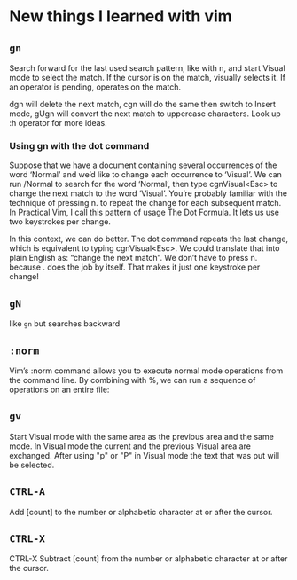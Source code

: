 # New things I learned with vim

## `gn`

Search forward for the last used search pattern, like with n, and start Visual mode to select the match. If the cursor is on the match, visually selects it. If an operator is pending, operates on the match.

dgn will delete the next match, cgn will do the same then switch to Insert mode, gUgn will convert the next match to uppercase characters. Look up :h operator for more ideas.

### Using gn with the dot command

Suppose that we have a document containing several occurrences of the word ‘Normal’ and we’d like to change each occurrence to ‘Visual’. We can run /Normal to search for the word ‘Normal’, then type cgnVisual\<Esc> to change the next match to the word ‘Visual’. You’re probably familiar with the technique of pressing n. to repeat the change for each subsequent match. In Practical Vim, I call this pattern of usage The Dot Formula. It lets us use two keystrokes per change.

In this context, we can do better. The dot command repeats the last change, which is equivalent to typing cgnVisual\<Esc>. We could translate that into plain English as: “change the next match”. We don’t have to press n. because . does the job by itself. That makes it just one keystroke per change!

## `gN`

like `gn` but searches backward

## `:norm`

Vim’s :norm command allows you to execute normal mode operations from the command line. By combining with %, we can run a sequence of operations on an entire file:

## `gv`

Start Visual mode with the same area as the previous area and the same mode. In Visual mode the current and the previous Visual area are exchanged. After using "p" or "P" in Visual mode the text that was put will be selected.

## `CTRL-A`

Add [count] to the number or alphabetic character at or after the cursor.

## `CTRL-X`

CTRL-X Subtract [count] from the number or alphabetic character at or after the cursor.
